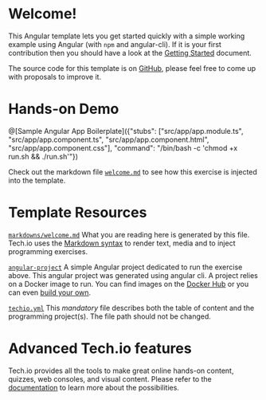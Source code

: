 # Welcome!

This Angular template lets you get started quickly with a simple working example using Angular (with `npm` and angular-cli). If it is your first contribution then you should have a look at the [Getting Started](https://tech.io/doc/getting-started-create-playground) document.

The source code for this template is on [GitHub](https://github.com/CodinGame/angular-template), please feel free to come up with proposals to improve it.

# Hands-on Demo

@[Sample Angular App Boilerplate]({"stubs": ["src/app/app.module.ts", "src/app/app.component.ts", "src/app/app.component.html", "src/app/app.component.css"], "command": "/bin/bash -c 'chmod +x run.sh && ./run.sh'"})

Check out the markdown file [`welcome.md`](https://github.com/CodinGame/angular-template/blob/master/markdowns/welcome.md) to see how this exercise is injected into the template.

# Template Resources

[`markdowns/welcome.md`](https://github.com/CodinGame/angular-template/blob/master/markdowns/welcome.md)
What you are reading here is generated by this file. Tech.io uses the [Markdown syntax](https://tech.io/doc/reference-markdowns) to render text, media and to inject programming exercises.


[`angular-project`](https://github.com/CodinGame/angular-template/tree/master/java-project)
A simple Angular project dedicated to run the exercise above. This angular project was generated using angular cli. A project relies on a Docker image to run. You can find images on the [Docker Hub](https://hub.docker.com/explore/) or you can even [build your own](https://tech.io/doc/reference-runner).


[`techio.yml`](https://github.com/CodinGame/angular-template/blob/master/techio.yml)
This *mandatory* file describes both the table of content and the programming project(s). The file path should not be changed.


# Advanced Tech.io features

Tech.io provides all the tools to make great online hands-on content, quizzes, web consoles, and visual content. Please refer to the [documentation](https://tech.io/doc) to learn more about the possibilities.
